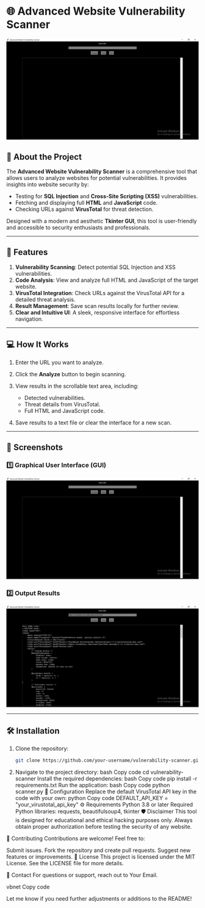 # 🌐 Advanced Website Vulnerability Scanner

![GUI Preview](GUI.png) <!-- Replace with the path to your GUI image -->

## 🚀 About the Project

The **Advanced Website Vulnerability Scanner** is a comprehensive tool that allows users to analyze websites for potential vulnerabilities. It provides insights into website security by:
- Testing for **SQL Injection** and **Cross-Site Scripting (XSS)** vulnerabilities.
- Fetching and displaying full **HTML** and **JavaScript** code.
- Checking URLs against **VirusTotal** for threat detection.

Designed with a modern and aesthetic **Tkinter GUI**, this tool is user-friendly and accessible to security enthusiasts and professionals.

---

## 🎯 Features

1. **Vulnerability Scanning**: Detect potential SQL Injection and XSS vulnerabilities.
2. **Code Analysis**: View and analyze full HTML and JavaScript of the target website.
3. **VirusTotal Integration**: Check URLs against the VirusTotal API for a detailed threat analysis.
4. **Result Management**: Save scan results locally for further review.
5. **Clear and Intuitive UI**: A sleek, responsive interface for effortless navigation.

---

## 💻 How It Works

1. Enter the URL you want to analyze.
2. Click the **Analyze** button to begin scanning.
3. View results in the scrollable text area, including:
   - Detected vulnerabilities.
   - Threat details from VirusTotal.
   - Full HTML and JavaScript code.

4. Save results to a text file or clear the interface for a new scan.

---

## 📸 Screenshots

### 1️⃣ **Graphical User Interface (GUI)**
![GUI Screenshot](GUI.png) <!-- Replace with the path to your GUI image -->

### 2️⃣ **Output Results**
![Output Results](output.png) <!-- Replace with the path to your results image -->

---

## 🛠️ Installation

1. Clone the repository:
   ```bash
   git clone https://github.com/your-username/vulnerability-scanner.git

2. Navigate to the project directory:
bash
Copy code
cd vulnerability-scanner
Install the required dependencies:
bash
Copy code
pip install -r requirements.txt
Run the application:
bash
Copy code
python scanner.py
🔑 Configuration
Replace the default VirusTotal API key in the code with your own:
python
Copy code
DEFAULT_API_KEY = "your_virustotal_api_key"
⚙️ Requirements
Python 3.8 or later
Required Python libraries: requests, beautifulsoup4, tkinter
🛡️ Disclaimer
This tool is designed for educational and ethical hacking purposes only. Always obtain proper authorization before testing the security of any website.

🤝 Contributing
Contributions are welcome! Feel free to:

Submit issues.
Fork the repository and create pull requests.
Suggest new features or improvements.
📄 License
This project is licensed under the MIT License. See the LICENSE file for more details.

📧 Contact
For questions or support, reach out to Your Email.

vbnet
Copy code

Let me know if you need further adjustments or additions to the README!






